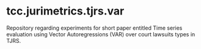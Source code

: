 # tcc.jurimetrics.tjrs.var
Repository regarding experiments for short paper entitled Time series evaluation using Vector Autoregressions (VAR) over court lawsuits types in TJRS.

